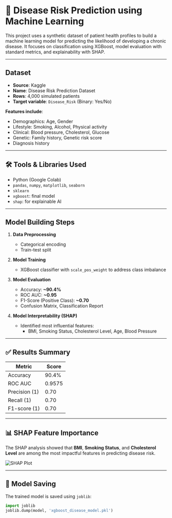 # 🧬 Disease Risk Prediction using Machine Learning

This project uses a synthetic dataset of patient health profiles to build a machine learning model for predicting the likelihood of developing a chronic disease. It focuses on classification using XGBoost, model evaluation with standard metrics, and explainability with SHAP.

---

## Dataset

- **Source**: Kaggle  
- **Name**: Disease Risk Prediction Dataset  
- **Rows**: 4,000 simulated patients  
- **Target variable**: `Disease_Risk` (Binary: Yes/No)

**Features include**:
- Demographics: Age, Gender
- Lifestyle: Smoking, Alcohol, Physical activity
- Clinical: Blood pressure, Cholesterol, Glucose
- Genetic: Family history, Genetic risk score
- Diagnosis history

---

## 🛠️ Tools & Libraries Used

- Python (Google Colab)
- `pandas`, `numpy`, `matplotlib`, `seaborn`
- `sklearn`
- `xgboost`: final model
- `shap`: for explainable AI 

---

## Model Building Steps

1. **Data Preprocessing**  
   - Categorical encoding 
   - Train-test split  

2. **Model Training**  
   - XGBoost classifier with `scale_pos_weight` to address class imbalance

3. **Model Evaluation**  
   - Accuracy: **~90.4%**  
   - ROC AUC: **~0.95**  
   - F1-Score (Positive Class): **~0.70**  
   - Confusion Matrix, Classification Report

4. **Model Interpretability (SHAP)**  
   - Identified most influential features:  
     - BMI, Smoking Status, Cholesterol Level, Age, Blood Pressure

---

## ✅ Results Summary

| Metric         | Score     |
|----------------|-----------|
| Accuracy       | 90.4%     |
| ROC AUC        | 0.9575    |
| Precision (1)  | 0.70      |
| Recall (1)     | 0.70      |
| F1-score (1)   | 0.70      |

---

## 📊 SHAP Feature Importance

The SHAP analysis showed that **BMI**, **Smoking Status**, and **Cholesterol Level** are among the most impactful features in predicting disease risk.

![SHAP Plot](shap_summary_plot.png)

---

## 💾 Model Saving

The trained model is saved using `joblib`:

```python
import joblib
joblib.dump(model, 'xgboost_disease_model.pkl')
